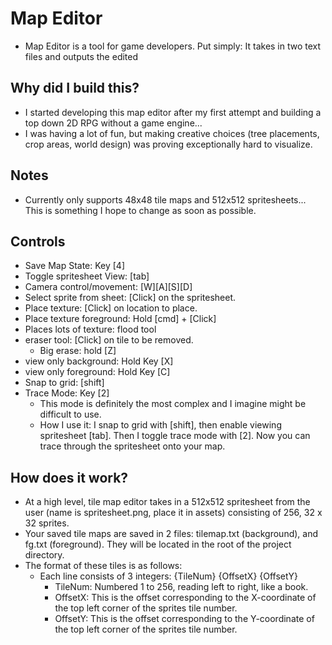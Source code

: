 # Map Editor
- Map Editor is a tool for game developers. Put simply: It takes in two text files and outputs the edited 

## Why did I build this?
- I started developing this map editor after my first attempt and building a top down 2D RPG without a game engine...
- I was having a lot of fun, but making creative choices (tree placements, crop areas, world design) was proving exceptionally hard to visualize.

## Notes
- Currently only supports 48x48 tile maps and 512x512 spritesheets... This is something I hope to change as soon as possible.

## Controls
- Save Map State: Key [4]
- Toggle spritesheet View: [tab]
- Camera control/movement: [W][A][S][D]
- Select sprite from sheet: [Click] on the spritesheet.
- Place texture: [Click] on location to place.
- Place texture foreground: Hold [cmd] + [Click]
- Places lots of texture: flood tool
- eraser tool: [Click] on tile to be removed.
  - Big erase: hold [Z]
- view only background: Hold Key [X]
- view only foreground: Hold Key [C]
- Snap to grid: [shift]
- Trace Mode: Key [2]
  - This mode is definitely the most complex and I imagine might be difficult to use.
  - How I use it: I snap to grid with [shift], then enable viewing spritesheet [tab]. Then I toggle trace mode with [2]. Now you can trace through the spritesheet onto your map.

## How does it work?
- At a high level, tile map editor takes in a 512x512 spritesheet from the user (name is spritesheet.png, place it in assets) consisting of 256, 32 x 32 sprites.
- Your saved tile maps are saved in 2 files: tilemap.txt (background), and fg.txt (foreground). They will be located in the root of the project directory.
- The format of these tiles is as follows:
  - Each line consists of 3 integers: {TileNum} {OffsetX} {OffsetY}
    - TileNum: Numbered 1 to 256, reading left to right, like a book.
    - OffsetX: This is the offset corresponding to the X-coordinate of the top left corner of the sprites tile number.
    - OffsetY: This is the offset corresponding to the Y-coordinate of the top left corner of the sprites tile number.